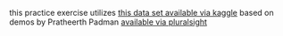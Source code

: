 this practice exercise utilizes [this data set available via kaggle](https://www.kaggle.com/datasets/jessemostipak/hotel-booking-demand?resource=download)
based on demos by Pratheerth Padman [available via pluralsight](https://app.pluralsight.com/library/courses/cleaning-data-pandas/table-of-contents)
